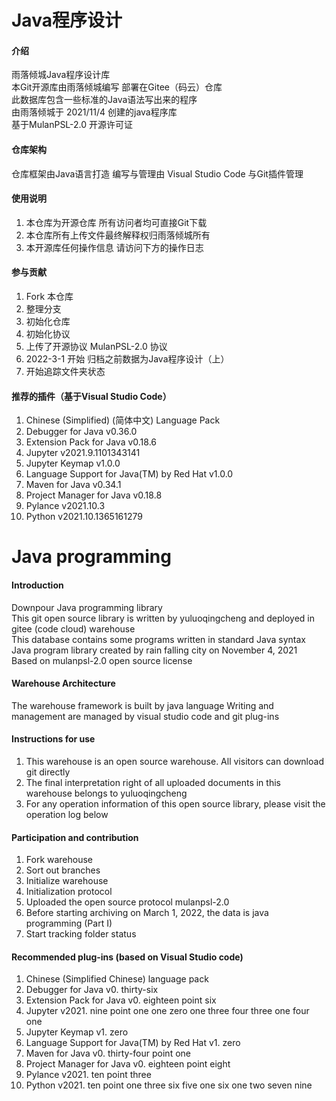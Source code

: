 # Java程序设计

#### 介绍
雨落倾城Java程序设计库<br>
本Git开源库由雨落倾城编写 部署在Gitee（码云）仓库<br>
此数据库包含一些标准的Java语法写出来的程序<br>
由雨落倾城于 2021/11/4 创建的java程序库<br>
基于MulanPSL-2.0 开源许可证

#### 仓库架构
仓库框架由Java语言打造
编写与管理由 Visual Studio Code 与Git插件管理


#### 使用说明

1.  本仓库为开源仓库 所有访问者均可直接Git下载
2.  本仓库所有上传文件最终解释权归雨落倾城所有
3.  本开源库任何操作信息 请访问下方的操作日志


#### 参与贡献

1.  Fork 本仓库
2.  整理分支
3.  初始化仓库
4.  初始化协议
5.  上传了开源协议 MulanPSL-2.0 协议
6.  2022-3-1 开始 归档之前数据为Java程序设计（上）
7.  开始追踪文件夹状态 



#### 推荐的插件（基于Visual Studio Code）

1.  Chinese (Simplified) (简体中文) Language Pack
2.  Debugger for Java  v0.36.0
3.  Extension Pack for Java v0.18.6
4.  Jupyter v2021.9.1101343141
5.  Jupyter Keymap v1.0.0
7.  Language Support for Java(TM) by Red Hat  v1.0.0
8.  Maven for Java v0.34.1
9.  Project Manager for Java v0.18.8
10.  Pylance v2021.10.3
11.  Python v2021.10.1365161279


# Java programming

#### Introduction
Downpour Java programming library <br>
This git open source library is written by yuluoqingcheng and deployed in gitee (code cloud) warehouse <br>
This database contains some programs written in standard Java syntax <br>
Java program library created by rain falling city on November 4, 2021 <br>
Based on mulanpsl-2.0 open source license

#### Warehouse Architecture
The warehouse framework is built by java language
Writing and management are managed by visual studio code and git plug-ins

#### Instructions for use
1. This warehouse is an open source warehouse. All visitors can download git directly
2. The final interpretation right of all uploaded documents in this warehouse belongs to yuluoqingcheng
3. For any operation information of this open source library, please visit the operation log below

#### Participation and contribution
1. Fork warehouse
2. Sort out branches
3. Initialize warehouse
4. Initialization protocol
5. Uploaded the open source protocol mulanpsl-2.0
6. Before starting archiving on March 1, 2022, the data is java programming (Part I)
7. Start tracking folder status

#### Recommended plug-ins (based on Visual Studio code)
1. Chinese (Simplified Chinese) language pack
2.  Debugger for Java  v0. thirty-six
3.  Extension Pack for Java v0. eighteen point six
4.  Jupyter v2021. nine point one one zero one three four three one four one
5.  Jupyter Keymap v1. zero
7.  Language Support for Java(TM) by Red Hat  v1. zero
8.  Maven for Java v0. thirty-four point one
9.  Project Manager for Java v0. eighteen point eight
10.  Pylance v2021. ten point three
11.  Python v2021. ten point one three six five one six one two seven nine